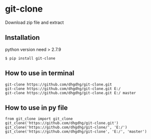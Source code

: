 # git-clone
Download zip file and extract 

## Installation
python version need > 2.7.9
```
$ pip install git-clone
```
## How to use in terminal
```
git-clone https://github.com/dhgdhg/git-clone.git
git-clone https://github.com/dhgdhg/git-clone.git E:/
git-clone https://github.com/dhgdhg/git-clone.git E:/ master
```

## How to use in py file
```
from git_clone import git_clone
git_clone('https://github.com/dhgdhg/git-clone.git')
git_clone('https://github.com/dhgdhg/git-clone/', 'E:/')
git_clone('https://github.com/dhgdhg/git-clone', 'E:/', 'master')
```

